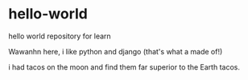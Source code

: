 # hello-world
hello world repository for learn

Wawanhn here, i like python and django (that's what a made of!)

i had tacos on the moon and find them far superior to the Earth tacos.
